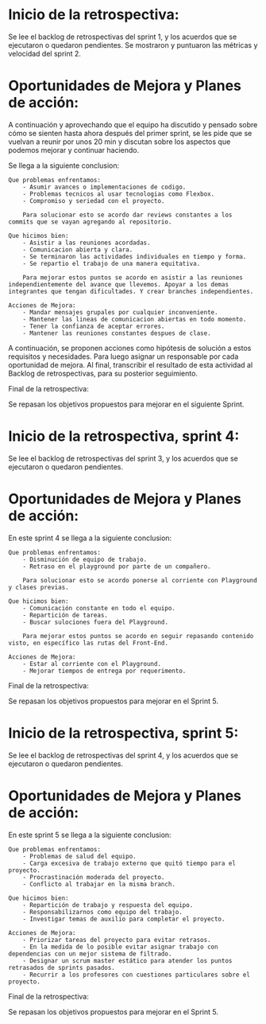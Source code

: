 # Inicio de la retrospectiva:

Se lee el backlog de retrospectivas del sprint 1, y los acuerdos que se ejecutaron o quedaron pendientes. Se mostraron y puntuaron las métricas y velocidad del sprint 2.

# Oportunidades de Mejora y Planes de acción:

A continuación y aprovechando que el equipo ha discutido y pensado sobre cómo se sienten hasta ahora después del primer sprint, se les pide que se vuelvan a reunir por unos 20 min y discutan sobre los aspectos que podemos mejorar y continuar haciendo.

Se llega a la siguiente conclusion:

    Que problemas enfrentamos:
        - Asumir avances o implementaciones de codigo.
        - Problemas tecnicos al usar tecnologias como Flexbox.
        - Compromiso y seriedad con el proyecto.

        Para solucionar esto se acordo dar reviews constantes a los commits que se vayan agregando al repositorio.

    Que hicimos bien:
        - Asistir a las reuniones acordadas.
        - Comunicacion abierta y clara.
        - Se terminaron las actividades individuales en tiempo y forma.
        - Se repartio el trabajo de una manera equitativa.
        
        Para mejorar estos puntos se acordo en asistir a las reuniones independientemente del avance que llevemos. Apoyar a los demas integrantes que tengan dificultades. Y crear branches independientes.

    Acciones de Mejora:
        - Mandar mensajes grupales por cualquier inconveniente.
        - Mantener las lineas de comunicacion abiertas en todo momento.
        - Tener la confianza de aceptar errores.
        - Mantener las reuniones constantes despues de clase.

A continuación, se proponen acciones como hipótesis de solución a estos requisitos y necesidades. Para luego asignar un responsable por cada oportunidad de mejora. Al final, transcribir el resultado de esta actividad al Backlog de retrospectivas, para su posterior seguimiento.

Final de la retrospectiva:

Se repasan los objetivos propuestos para mejorar en el siguiente Sprint.


# Inicio de la retrospectiva, sprint 4:

Se lee el backlog de retrospectivas del sprint 3, y los acuerdos que se ejecutaron o quedaron pendientes.

# Oportunidades de Mejora y Planes de acción:

En este sprint 4 se llega a la siguiente conclusion:

    Que problemas enfrentamos:
        - Disminución de equipo de trabajo.
        - Retraso en el playground por parte de un compañero.

        Para solucionar esto se acordo ponerse al corriente con Playground y clases previas.

    Que hicimos bien:
        - Comunicación constante en todo el equipo.
        - Repartición de tareas.
        - Buscar sulociones fuera del Playground.
        
        Para mejorar estos puntos se acordo en seguir repasando contenido visto, en específico las rutas del Front-End.

    Acciones de Mejora:
        - Estar al corriente con el Playground.
        - Mejorar tiempos de entrega por requerimento.


Final de la retrospectiva:

Se repasan los objetivos propuestos para mejorar en el Sprint 5.


# Inicio de la retrospectiva, sprint 5:

Se lee el backlog de retrospectivas del sprint 4, y los acuerdos que se ejecutaron o quedaron pendientes.

# Oportunidades de Mejora y Planes de acción:

En este sprint 5 se llega a la siguiente conclusion:

    Que problemas enfrentamos:
        - Problemas de salud del equipo.
        - Carga excesiva de trabajo externo que quitó tiempo para el proyecto.
        - Procrastinación moderada del proyecto.
        - Conflicto al trabajar en la misma branch.

    Que hicimos bien:
        - Repartición de trabajo y respuesta del equipo. 
        - Responsabilizarnos como equipo del trabajo.
        - Investigar temas de auxilio para completar el proyecto.

    Acciones de Mejora:
        - Priorizar tareas del proyecto para evitar retrasos.
        - En la medida de lo posible evitar asignar trabajo con dependencias con un mejor sistema de filtrado.
        - Designar un scrum master estático para atender los puntos retrasados de sprints pasados.
        - Recurrir a los profesores con cuestiones particulares sobre el proyecto.

Final de la retrospectiva:

Se repasan los objetivos propuestos para mejorar en el Sprint 5.
